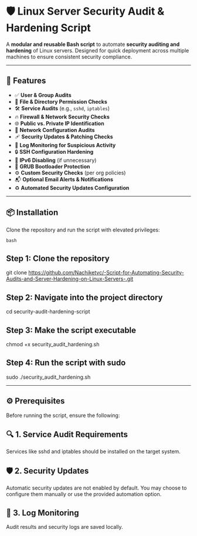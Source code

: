 # 🛡️ Linux Server Security Audit & Hardening Script

A **modular and reusable Bash script** to automate **security auditing and hardening** of Linux servers. Designed for quick deployment across multiple machines to ensure consistent security compliance.

---

## 🚀 Features

- ✅ **User & Group Audits**  
- 🔐 **File & Directory Permission Checks**  
- 🛠️ **Service Audits** (e.g., `sshd`, `iptables`)  
- 🔥 **Firewall & Network Security Checks**  
- 🌐 **Public vs. Private IP Identification**  
- 🧩 **Network Configuration Audits**  
- 🩹 **Security Updates & Patching Checks**  
- 📜 **Log Monitoring for Suspicious Activity**  
- 🔒 **SSH Configuration Hardening**  
- 🚫 **IPv6 Disabling** (if unnecessary)  
- 🧷 **GRUB Bootloader Protection**  
- ⚙️ **Custom Security Checks** (per org policies)  
- 📬 **Optional Email Alerts & Notifications**  
- ♻️ **Automated Security Updates Configuration**  

---

## 📦 Installation

Clone the repository and run the script with elevated privileges:

```bash```
## Step 1: Clone the repository
git clone https://github.com/Nachiketvc/-Script-for-Automating-Security-Audits-and-Server-Hardening-on-Linux-Servers-.git

## Step 2: Navigate into the project directory
cd security-audit-hardening-script

## Step 3: Make the script executable
chmod +x security_audit_hardening.sh

## Step 4: Run the script with sudo
sudo ./security_audit_hardening.sh

-------------------------------------------------------------------------------------------------------------------------------------------------


## ⚙️ Prerequisites
Before running the script, ensure the following:

## 🔍 1. Service Audit Requirements
Services like sshd and iptables should be installed on the target system.

## 🛡️ 2. Security Updates
Automatic security updates are not enabled by default.
You may choose to configure them manually or use the provided automation option.

## 📁 3. Log Monitoring
Audit results and security logs are saved locally.
